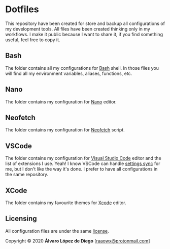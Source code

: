 # Dotfiles

This repository have been created for store and backup all configurations of my development tools. All files have been created thinking only in my workflows. I make it public because I want to share it, if you find something useful, feel free to copy it.  

## Bash

The folder contains all my configurations for [Bash](https://www.gnu.org/software/bash/) shell. In those files you will find all my environment variables, aliases, functions, etc.  

## Nano

The folder contains my configuration for [Nano](https://www.nano-editor.org/) editor.  

## Neofetch

The folder contains my configuration for [Neofetch](https://github.com/dylanaraps/neofetch) script.  

## VSCode

The folder contains my configuration for [Visual Studio Code](https://code.visualstudio.com) editor and the list of extensions I use. Yeah! I know VSCode can handle [settings sync](https://code.visualstudio.com/docs/editor/settings-sync) for me, but I don't like the way it's done. I prefer to have all configurations in the same repository.  

## XCode

The folder contains my favourite themes for [Xcode](https://developer.apple.com/xcode/) editor.  

## Licensing

All configuration files are under the same [license](./LICENSE.txt).  

Copyright © 2020 **Álvaro López de Diego** [raaowx@protonmail.com]
